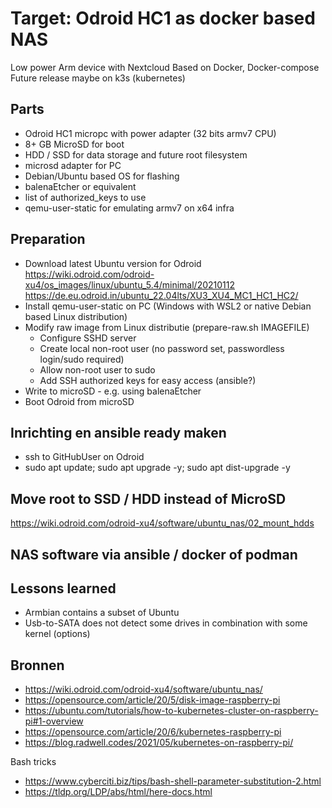 # Target: Odroid HC1 as docker based NAS

Low power Arm device with Nextcloud
Based on Docker, Docker-compose
Future release maybe on k3s (kubernetes)

## Parts

* Odroid HC1 micropc with power adapter (32 bits armv7 CPU)
* 8+ GB MicroSD for boot
* HDD / SSD for data storage and future root filesystem
* microsd adapter for PC
* Debian/Ubuntu based OS for flashing
* balenaEtcher or equivalent
* list of authorized_keys to use
* qemu-user-static for emulating armv7 on x64 infra

## Preparation

* Download latest Ubuntu version for Odroid
  <https://wiki.odroid.com/odroid-xu4/os_images/linux/ubuntu_5.4/minimal/20210112>
  <https://de.eu.odroid.in/ubuntu_22.04lts/XU3_XU4_MC1_HC1_HC2/>
* Install qemu-user-static on PC (Windows with WSL2 or native Debian based Linux distribution)
* Modify raw image from Linux distributie (prepare-raw.sh IMAGEFILE)
  * Configure SSHD server
  * Create local non-root user (no password set, passwordless login/sudo required)
  * Allow non-root user to sudo
  * Add SSH authorized keys for easy access (ansible?)
* Write to microSD - e.g. using balenaEtcher
* Boot Odroid from microSD

## Inrichting en ansible ready maken

* ssh to GitHubUser on Odroid
* sudo apt update; sudo apt upgrade -y; sudo apt dist-upgrade -y

## Move root to SSD / HDD instead of MicroSD

<https://wiki.odroid.com/odroid-xu4/software/ubuntu_nas/02_mount_hdds>

## NAS software via ansible / docker of podman

## Lessons learned

* Armbian contains a subset of Ubuntu
* Usb-to-SATA does not detect some drives in combination with some kernel (options)

## Bronnen

* <https://wiki.odroid.com/odroid-xu4/software/ubuntu_nas/>
* <https://opensource.com/article/20/5/disk-image-raspberry-pi>
* <https://ubuntu.com/tutorials/how-to-kubernetes-cluster-on-raspberry-pi#1-overview>
* <https://opensource.com/article/20/6/kubernetes-raspberry-pi>
* <https://blog.radwell.codes/2021/05/kubernetes-on-raspberry-pi/>

Bash tricks

* <https://www.cyberciti.biz/tips/bash-shell-parameter-substitution-2.html>
* <https://tldp.org/LDP/abs/html/here-docs.html>
